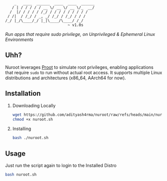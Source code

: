 ```
    _   ____  ______  ____  ____  ______
   / | / / / / / __ \/ __ \/ __ \/_  __/
  /  |/ / / / / /_/ / / / / / / / / /   
 / /|  / /_/ / _, _/ /_/ / /_/ / / /    
/_/ |_/\____/_/ |_|\____/\____/ /_/               
                            ~ v1.0s
```
_Run apps that require sudo privilege, on *Unprivileged* &amp; *Ephemeral* Linux Environments_



## Uhh?
Nuroot leverages [Proot](https://proot-me.github.io/) to simulate root privileges, enabling applications that require `sudo` to run without actual root access. It supports multiple Linux distributions and architectures (x86_64, AArch64 for now).

## Installation
1. Downloading Locally
   ```bash
   wget https://github.com/adityash4rma/nuroot/raw/refs/heads/main/nuroot.sh
   chmod +x nuroot.sh
   ```
2. Installing
   ```bash
   bash ./nuroot.sh
   ```

## Usage
Just run the script again to login to the Installed Distro
```bash
bash nuroot.sh
```
